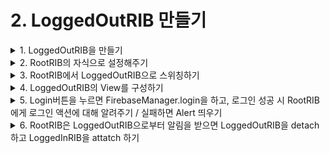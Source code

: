# 2. LoggedOutRIB 만들기

<details>
<summary>1. LoggedOutRIB을 만들기</summary>
  xib 만들기 체크하고 만듭니다
</details>

<details>
<summary>2. RootRIB의 자식으로 설정해주기</summary><br/>
  RootComponent가 LoggedOutRIBDependency를 따르게 해주고

```swift
    final class RootComponent: Component<RootDependency>, LoggedOutDependency {
    
        // TODO: Declare 'fileprivate' dependencies that are only used by this RIB.
    }
```

LoggedOutRIBBuilder에 RootComponent를 dependency로 넣어줍니다. 

```swift
    final class RootBuilder: Builder<RootDependency>, RootBuildable {
    
        override init(dependency: RootDependency) {
            super.init(dependency: dependency)
        }
    
        func build() -> LaunchRouting {
            let component = RootComponent(dependency: dependency)
            let viewController = RootViewController()
            let interactor = RootInteractor(presenter: viewController)
            let loggedOutBuilder = LoggedOutBuilder(dependency: component)
            return RootRouter(interactor: interactor, viewController: viewController)
        }
    }
```

그 다음, RootRouter에 LoggedOutRIBBuilder를 주입해주기 위해서 RootRouter 생성자를 바꿉니다.

```swift
    final class RootRouter: LaunchRouter<RootInteractable, RootViewControllable>, RootRouting {
    
        private let loggedOutBuilder: LoggedOutBuildable
        
        init(interactor: RootInteractable,
            viewController: RootViewControllable,
            loggedOutBuilder: LoggedOutBuildable) {
            self.loggedOutBuilder = loggedOutBuilder
            super.init(interactor: interactor, viewController: viewController)
            interactor.router = self
        }
    }
```

이제 RootBuilder의 build 함수를 바꾸면 됩니다. 

```swift
    final class RootBuilder: Builder<RootDependency>, RootBuildable {
    
        override init(dependency: RootDependency) {
            super.init(dependency: dependency)
        }
    
        func build() -> LaunchRouting {
            let component = RootComponent(dependency: dependency)
            let viewController = RootViewController()
            let interactor = RootInteractor(presenter: viewController)
            let loggedOutBuilder = LoggedOutBuilder(dependency: component)
            return RootRouter(interactor: interactor,
                              viewController: viewController,
                              loggedOutBuilder: loggedOutBuilder)
        }
    }
```
</details>


<details>
<summary>3. RootRIB에서 LoggedOutRIB으로 스위칭하기</summary><br/>
  
  RootRIB이 AppDelegate 로부터 app에 control 을 가지는 순간,
즉각적으로 LoggedOutRIB으로 이동할 것입니다. (로그인 form을 보여주기 위해)

LoggedOutRIB을 build & present 하는 책임은 RootRouter에게 있습니다.  
(Router는  attach, detach 담당이니까)

router에게 라우팅해! 라고 명령을 내리는 interactor로 갑시다. 

인터랙터는 이렇게 router를 가지고 있습니다.  

```swift 
    final class RootInteractor: PresentableInteractor<RootPresentable>, RootInteractable, RootPresentableListener {
    
        weak var router: RootRouting?
        weak var listener: RootListener?
```


 RootRouting에 routeToLoggedOutRIB을 추가해주고 돌려보면
 
```swift
    protocol RootRouting: ViewableRouting {
        // TODO: Declare methods the interactor can invoke to manage sub-tree via the router.
        func routeToLoggedOutRIB()
    }
```

이 RootRouting 프로토콜을 RootRouter가 따르고 있기 때문에 
여기서 routeToLoggedOutRIB 함수를 구현해주어야합니다. 

```swift
    final class RootRouter: LaunchRouter<RootInteractable, RootViewControllable>, RootRouting {
        
        private let loggedOutBuilder: LoggedOutBuildable
        
        init(interactor: RootInteractable,
            viewController: RootViewControllable,
            loggedOutBuilder: LoggedOutBuildable) {
            self.loggedOutBuilder = loggedOutBuilder
            super.init(interactor: interactor, viewController: viewController)
            interactor.router = self
        }
        
        func routeToLoggedOutRIB() {
            
        }
    }
``` 

withListener는 LoggedOutRIBListener 프로토콜 타입입니다. 

LoggedOutRIB을 듣고 있는 역할로 RootRIB의 interactor를 넣어줄 것입니다. 

```swift
    func routeToLoggedOutRIB() {
        let loggedOutRouting = loggedOutBuilder.build(withListener: interactor)
    }
```

그러기 위해, RootInteractor가  LoggedOutListener 프로토콜을 따라야합니다. 

RootInteractor는 RootInteractable 프로토콜을 따르고 있으니, 
```swift
    final class RootInteractor: PresentableInteractor<RootPresentable>, RootInteractable, RootPresentableListener {
```

RootInteractable이 LoggedOutListener 를 따르게 해주면 될 것입니다.
```swift
    protocol RootInteractable: Interactable, LoggedOutListener  {
        var router: RootRouting? { get set }
        var listener: RootListener? { get set }
    }
``` 

attachChild로 LogOutRIB을 attach해줍니다.
```swift
    func routeToLoggedOutRIB() {
         let loggedOutRouting = loggedOutBuilder.build(withListener: interactor)
         attachChild(loggedOutRouting)
    }
```
그리고 RootViewController가 LoggedOutViewController를 present 해줘야하기 때문에, 

이 프로토콜에 present를 추가합니다. 
```swift
    protocol RootViewControllable: ViewControllable {
        // TODO: Declare methods the router invokes to manipulate the view hierarchy.
        func present(viewController: ViewControllable)
    }
```
돌려보면, RootViewController가 RootViewControllable를 따르고 있으므로 

RootViewController에 이 함수를 구현해줍니다. 
```swift
    final class RootViewController: UIViewController, RootPresentable, RootViewControllable {
        
        weak var listener: RootPresentableListener?
        
        func present(viewController: ViewControllable) {
            viewController.uiviewController.modalPresentationStyle = .fullScreen
            present(viewController.uiviewController, animated: false, completion: nil)
        }
    }
```

그러면 이렇게 present 함수를 이용해줄 수 있습니다.
```swift
    func routeToLogOutRIB() {
       let logOutRIBRouting = logOutRIBBuilder.build(withListener: interactor)
       attachChild(logOutRIBRouting)
       viewController.present(viewController: loggedOutRouting.viewControllable)
    }
```

RootRouter의 didLoad를 오버라이드하여, 
RootRouter가 생기자마자 LogOutRIB으로 스위칭 해줍니다.
```swift 
    final class RootRouter: LaunchRouter<RootInteractable, RootViewControllable>, RootRouting {
        
        private let logOutRIBBuilder: LogOutRIBBuildable
        
        init(interactor: RootInteractable,
             viewController: RootViewControllable,
             logOutRIBBuilder: LogOutRIBBuildable) {
            self.logOutRIBBuilder = logOutRIBBuilder
            super.init(interactor: interactor, viewController: viewController)
            interactor.router = self
        }
        
        func routeToLoggedOutRIB() {
            let loggedOutRouting = loggedOutBuilder.build(withListener: interactor)
            attachChild(loggedOutRouting)
            viewController.present(viewController: loggedOutRouting.viewControllable)
        }
        
        override func didLoad() {
            super.didLoad()
            routeToLoggedOutRIB()
        }
    }
```
</details>

<details>
<summary>4. LoggedOutRIB의 View를 구성하기</summary><br/>
  
LoggedOutViewController.xib에 뷰를 구성해줍니다. (회원가입은 빼고 가겠습니다)

LoggedOutViewController도 구현해주고 뷰랑 연결해줍니다. 

```swift 
    protocol LoggedOutPresentableListener: class {
        // TODO: Declare properties and methods that the view controller can invoke to perform
        // business logic, such as signIn(). This protocol is implemented by the corresponding
        // interactor class.
    }
    
    final class LoggedOutViewController: UIViewController, LoggedOutPresentable, LoggedOutViewControllable {
        
        @IBOutlet weak var emailTextField: UITextField!
        @IBOutlet weak var passwordTextField: UITextField!
        @IBOutlet weak var loginButton: UIButton!
        
        weak var listener: LoggedOutPresentableListener?
        private let bag = DisposeBag()
        
        override func viewDidLoad() {
            super.viewDidLoad()
            
            Observable.combineLatest(emailTextField.rx.text.orEmpty, passwordTextField.rx.text.orEmpty) { email, password -> Bool in
                return LoginTextInputManager.isValidEmail(email) && LoginTextInputManager.isValidPassword(password)
                }
                .subscribe(onNext: { [weak self] isValid in
                    isValid ? (self?.loginButton.isEnabled = true) : (self?.loginButton.isEnabled = false)
                }).disposed(by: bag)
            
            loginButton.rx.tap.map { [weak self] _ in
                return (self?.emailTextField.text ?? "", self?.passwordTextField.text ?? "")
            }.subscribe(onNext: { email, password in
                // 작업예정.
            }).disposed(by: bag)
        }
    }
 ```
</details>

<details>
<summary>5. Login버튼을 누르면 FirebaseManager.login을 하고, 로그인 성공 시 RootRIB에게 로그인 액션에 대해 알려주기 / 실패하면 Alert 띄우기</summary><br/>
  
  ```swift 
  protocol LoggedOutPresentableListener: class {
        // TODO: Declare properties and methods that the view controller can invoke to perform
        // business logic, such as signIn(). This protocol is implemented by the corresponding
        // interactor class.
        func loginDidTap(email: String, password: String)
    }
    
    final class LoggedOutViewController: UIViewController, LoggedOutPresentable, LoggedOutViewControllable {
        
        @IBOutlet weak var emailTextField: UITextField!
        @IBOutlet weak var passwordTextField: UITextField!
        @IBOutlet weak var loginButton: UIButton!
        
        weak var listener: LoggedOutPresentableListener?
        private let bag = DisposeBag()
        
        override func viewDidLoad() {
            super.viewDidLoad()
            
            Observable.combineLatest(emailTextField.rx.text.orEmpty, passwordTextField.rx.text.orEmpty) { email, password -> Bool in
                return LoginTextInputManager.isValidEmail(email) && LoginTextInputManager.isValidPassword(password)
                }
                .subscribe(onNext: { [weak self] isValid in
                    isValid ? (self?.loginButton.isEnabled = true) : (self?.loginButton.isEnabled = false)
                }).disposed(by: bag)
            
            loginButton.rx.tap.map { [weak self] _ in
                return (self?.emailTextField.text ?? "", self?.passwordTextField.text ?? "")
            }.subscribe(onNext: { [weak self] email, password in
                self?.listener?.loginDidTap(email: email, password: password)
            }).disposed(by: bag)
        }
    }
```

LoggedOutPresentableListener에 loginDidTap 함수를 추가하고, 

loginButton을 누르면 listener의 이 함수를 불러주도록 합니다. 

이 뷰컨트롤러를 듣고 있는 것(listender)은 인터랙터 입니다.

LoggedOutPresentableListener 프로토콜을 LoggedOutInteractor가 따르고 있어서, 

여기서 loginDidTap을 구현해줘야합니다. 

```swift
    final class LoggedOutInteractor: PresentableInteractor<LoggedOutPresentable>, LoggedOutInteractable, LoggedOutPresentableListener {
    
        weak var router: LoggedOutRouting?
        weak var listener: LoggedOutListener?
    
        // TODO: Add additional dependencies to constructor. Do not perform any logic
        // in constructor.
        override init(presenter: LoggedOutPresentable) {
            super.init(presenter: presenter)
            presenter.listener = self
        }
    
        override func didBecomeActive() {
            super.didBecomeActive()
            // TODO: Implement business logic here.
        }
    
        override func willResignActive() {
            super.willResignActive()
            // TODO: Pause any business logic.
        }
        
        func loginDidTap(email: String, password: String) {
            
        }
    }
```

인터랙터에도 listener가 있는데요, 이 인터랙터를 듣고 있는 것은 바로 부모 인터랙터 (RootInteractor) 입니다. RootInteractable이 LoggedOutListener 프토토콜을 따르고 있기 때문입니다.

그래서 LoggedOutListener에 login함수를 만들어주고, 

뷰컨트롤러로부터 loginDidTap이 불렸을때 Firebase에 로그인 요청을 하고, 성공하면

listener의 login 함수를 호출해줍니다. 
```swift 
    protocol LoggedOutPresentable: Presentable {
        var listener: LoggedOutPresentableListener? { get set }
        // TODO: Declare methods the interactor can invoke the presenter to present data.
    }
    
    protocol LoggedOutListener: class {
        // TODO: Declare methods the interactor can invoke to communicate with other RIBs.
        func login(email: String, password: String)
    }
    
    final class LoggedOutInteractor: PresentableInteractor<LoggedOutPresentable>, LoggedOutInteractable, LoggedOutPresentableListener {
    
        weak var router: LoggedOutRouting?
        weak var listener: LoggedOutListener?
    
        // TODO: Add additional dependencies to constructor. Do not perform any logic
        // in constructor.
        override init(presenter: LoggedOutPresentable) {
            super.init(presenter: presenter)
            presenter.listener = self
        }
    
        override func didBecomeActive() {
            super.didBecomeActive()
            // TODO: Implement business logic here.
        }
    
        override func willResignActive() {
            super.willResignActive()
            // TODO: Pause any business logic.
        }
        
        func loginDidTap(email: String, password: String) {
    FirebaseManager.login(email: email, password: password, completion: { [weak self] result in
                switch result {
                case .success:
                    self?.listener?.login(email: email, password: password)
                case .failure(let failure):
                    Navigator.presentAlert(with: failure.localizedDescription)
                }
            })
        }
    }
```
이제 부모 RIB에게 로그인 액션에 대해 알려주게 되었습니다!!
</details>

<details>
<summary>6. RootRIB은 LoggedOutRIB으로부터 알림을 받으면 LoggedOutRIB을 detach하고 LoggedInRIB을 attatch 하기 </summary></br>
  5번까지 하고 돌려보면 컴파일에러가 납니다. 

이렇게 RootInteractor에 LoggedOutListener의 함수를 구현해줍니다. 
```swift
    final class RootInteractor: PresentableInteractor<RootPresentable>, RootInteractable, RootPresentableListener {
    
        weak var router: RootRouting?
        weak var listener: RootListener?
    
        // TODO: Add additional dependencies to constructor. Do not perform any logic
        // in constructor.
        override init(presenter: RootPresentable) {
            super.init(presenter: presenter)
            presenter.listener = self
        }
    
        override func didBecomeActive() {
            super.didBecomeActive()
            // TODO: Implement business logic here.
        }
    
        override func willResignActive() {
            super.willResignActive()
            // TODO: Pause any business logic.
        }
        
        func login(email: String, password: String) {
            
        }
    }
```
그 다음, 라우터에게 자식 RIB을 detach/attach 하라는 명령을 해줘야합니다. 

이렇게 RootRouting에 routeToLoggedInRIB 함수를 추가하고 

```swift
    protocol RootRouting: ViewableRouting {
        // TODO: Declare methods the interactor can invoke to manage sub-tree via the router.
        func routeToLoggedOutRIB()
        func routeToLoggedInRIB(email: String, password: String)
    }
```
login 함수에서 불러줍니다. 
```swift
    final class RootInteractor: PresentableInteractor<RootPresentable>, RootInteractable, RootPresentableListener {
    
        weak var router: RootRouting?
        weak var listener: RootListener?
    
        // TODO: Add additional dependencies to constructor. Do not perform any logic
        // in constructor.
        override init(presenter: RootPresentable) {
            super.init(presenter: presenter)
            presenter.listener = self
        }
    
        override func didBecomeActive() {
            super.didBecomeActive()
            // TODO: Implement business logic here.
        }
    
        override func willResignActive() {
            super.willResignActive()
            // TODO: Pause any business logic.
        }
        
        func login(email: String, password: String) {
            router?.routeToLoggedInRIB(email: email, password: password)
        }
    }
```
RootRouting 프로토콜을 RootRouter가 따르고 있습니다.  여기서 routToLoggedInRIB 함수를 구현해줍니다. 
```swift
    final class RootRouter: LaunchRouter<RootInteractable, RootViewControllable>, RootRouting {
    
        private let loggedOutBuilder: LoggedOutBuildable
        
        init(interactor: RootInteractable,
             viewController: RootViewControllable,
             loggedOutBuilder: LoggedOutBuildable) {
            self.loggedOutBuilder = loggedOutBuilder
            super.init(interactor: interactor, viewController: viewController)
            interactor.router = self
        }
        
        func routeToLoggedOutRIB() {
            let loggedOutRouting = loggedOutBuilder.build(withListener: interactor)
            attachChild(loggedOutRouting)
            viewController.present(viewController: loggedOutRouting.viewControllable)
        }
        
        func routeToLoggedInRIB(email: String, password: String) {
            
        }
        
        override func didLoad() {
            super.didLoad()
            routeToLoggedOutRIB()
        }
    }
```

일단 loggedOutRouting 프로퍼티를 만들고, LoggedOutRIB으로 라우팅할때 만드는 loggedOutRouting을 

이 프로퍼티에 set해줍니다. 

```swift
    final class RootRouter: LaunchRouter<RootInteractable, RootViewControllable>, RootRouting {
    
        private let loggedOutBuilder: LoggedOutBuildable
        private var loggedOutRouting: ViewableRouting?
        
        init(interactor: RootInteractable,
             viewController: RootViewControllable,
             loggedOutBuilder: LoggedOutBuildable) {
            self.loggedOutBuilder = loggedOutBuilder
            super.init(interactor: interactor, viewController: viewController)
            interactor.router = self
        }
        
        func routeToLoggedOutRIB() {
            let loggedOutRouting = loggedOutBuilder.build(withListener: interactor)
            self.loggedOutRouting = loggedOutRouting
            attachChild(loggedOutRouting)
            viewController.present(viewController: loggedOutRouting.viewControllable)
        }
        
        func routeToLoggedInRIB(email: String, password: String) {
            
        }
        
        override func didLoad() {
            super.didLoad()
            routeToLoggedOutRIB()
        }
    }
```

그 후, routeToLoggedInRIB 함수에서 LoggedOutRIB을 detach해줍니다. 

```swift 
    func routeToLoggedInRIB(email: String, password: String) {
           if let loggedOutRouting = loggedOutRouting {
               detachChild(loggedOutRouting)
               self.loggedOutRouting = nil
           }
      }
```

그리고 detach해주면서 LoggedOutRIB의 화면도 내려야합니다. 

RootViewControllable에 dismiss를 추가해주고,

```swift
    protocol RootViewControllable: ViewControllable {
        // TODO: Declare methods the router invokes to manipulate the view hierarchy.
        func present(viewController: ViewControllable)
        func dismiss(viewController: ViewControllable)
    }
```

RootViewControllable을 따르고 있는 RootViewController에 가서 dismiss를 구현해줍니다. 
```swift
    final class RootViewController: UIViewController, RootPresentable, RootViewControllable {
     
        weak var listener: RootPresentableListener?
        
        func present(viewController: ViewControllable) {
            viewController.uiviewController.modalPresentationStyle = .fullScreen
            present(viewController.uiviewController, animated: false, completion: nil)
        }
        
        func dismiss(viewController: ViewControllable) {
            if presentedViewController === viewController.uiviewController {
                dismiss(animated: true, completion: nil)
            }
        }
    }
```
그 후, routeToLoggedInRIB에 dismiss 코드를 추가해줍니다. 
```swift
    func routeToLoggedInRIB(email: String, password: String) {
         if let loggedOutRouting = loggedOutRouting {
              detachChild(loggedOutRouting)
              viewController.dismiss(viewController: loggedOutRouting.viewControllable)
              self.loggedOutRouting = nil
         }
     }

 그 다음, LoggedInRIB을 attach해줘야하는데, 이건 3장에서 LoggedInRIB을 만들고 해주겠습니다.
</details>
